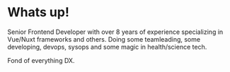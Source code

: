 # Whats up!
Senior Frontend Developer with over 8 years of experience specializing in Vue/Nuxt frameworks and others.
Doing some teamleading, some developing, devops, sysops and some magic in health/science tech.

Fond of everything DX.


